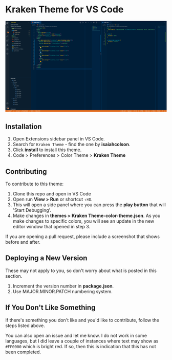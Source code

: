 # Kraken Theme for VS Code

![Image of Kraken Theme](./images/screenshot.png)
## Installation
1. Open Extensions sidebar panel in VS Code.
2. Search for `Kraken Theme` - find the one by **isaiahcolson**.
3. Click **install** to install this theme.
4. Code > Preferences > Color Theme > **Kraken Theme**

## Contributing
To contribute to this theme:

1. Clone this repo and open in VS Code
2. Open run **View > Run** or shortcut `⇧⌘D`.
3. This will open a side panel where you can press the **play button** that will 'Start Debugging'.
4. Make changes in **themes > Kraken Theme-color-theme.json**. As you make changes to specific colors, you will see an update in the new editor window that opened in step 3.

If you are opening a pull request, please include a screenshot that shows before and after.

## Deploying a New Version
These may not apply to you, so don't worry about what is posted in this section.

1. Increment the version number in **package.json**.
2. Use MAJOR.MINOR.PATCH numbering system.

## If You Don't Like Something
If there's something you don't like and you'd like to contribute, follow the steps listed above.

You can also open an issue and let me know. I do not work in some languages, but I did leave a couple of instances where text may show as `#FF0000` which is bright red. If so, then this is indication that this has not been completed.
